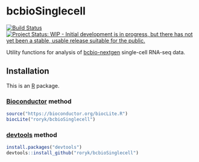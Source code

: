 [bcbio-nextgen]: https://bcbio-nextgen.readthedocs.io
[Bioconductor]: https://bioconductor.org
[devtools]: https://cran.r-project.org/package=devtools
[R]: https://www.r-project.org



# bcbioSinglecell

[![Build Status](https://travis-ci.org/roryk/bcbioSinglecell.svg?branch=master)](https://travis-ci.org/roryk/bcbioSinglecell)
[![Project Status: WIP - Initial development is in progress, but there has not yet been a stable, usable release suitable for the public.](http://www.repostatus.org/badges/latest/wip.svg)](http://www.repostatus.org/#wip)

Utility functions for analysis of [bcbio-nextgen][] single-cell RNA-seq data.


## Installation

This is an [R][] package.

### [Bioconductor][] method

```r
source("https://bioconductor.org/biocLite.R")
biocLite("roryk/bcbioSinglecell")
```

### [devtools][] method

```r
install.packages("devtools")
devtools::install_github("roryk/bcbioSinglecell")
```
